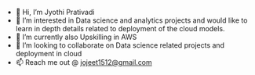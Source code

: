 - 👋 Hi, I’m Jyothi Prativadi
- 👀 I’m interested in Data science and analytics projects and would like to learn in depth details related to deployment of the cloud models.
- 🌱 I’m currently also Upskilling in AWS
- 💞️ I’m looking to collaborate on Data science related projects and deployment in cloud
- 📫 Reach me out @ jojeet1512@gmail.com

<!---
Jyothigeo/Jyothigeo is a ✨ special ✨ repository because its `README.md` (this file) appears on your GitHub profile.
You can click the Preview link to take a look at your changes.
--->
